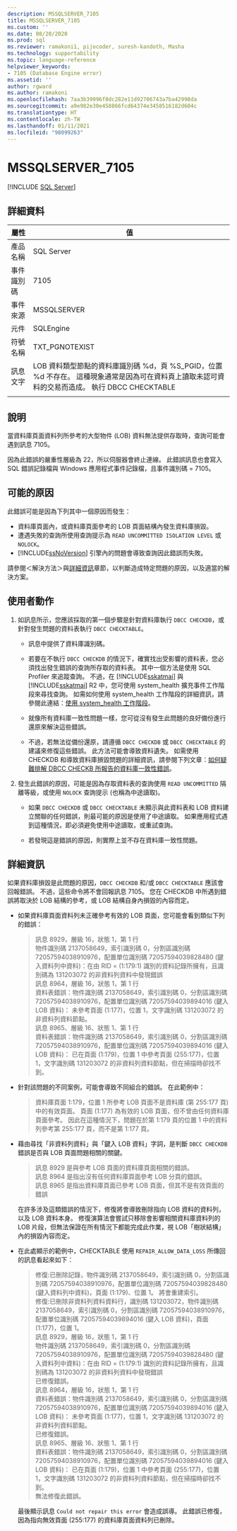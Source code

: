 ```yaml
---
description: MSSQLSERVER_7105
title: MSSQLSERVER_7105
ms.custom: ''
ms.date: 08/20/2020
ms.prod: sql
ms.reviewer: ramakoni1, pijocoder, suresh-kandoth, Masha
ms.technology: supportability
ms.topic: language-reference
helpviewer_keywords:
- 7105 (Database Engine error)
ms.assetid: ''
author: rgward
ms.author: ramakoni
ms.openlocfilehash: 7aa3b39996f8dc282e11d92706743a7ba42998da
ms.sourcegitcommit: a9e982e30e458866fcd64374e3458516182d604c
ms.translationtype: HT
ms.contentlocale: zh-TW
ms.lasthandoff: 01/11/2021
ms.locfileid: "98099263"
---
```

# <a name="mssqlserver_7105"></a>MSSQLSERVER_7105
 [!INCLUDE [SQL Server](../../includes/applies-to-version/sqlserver.md)]

## <a name="details"></a>詳細資料

|屬性|值|
|---|---|
|產品名稱|SQL Server|
|事件識別碼|7105|
|事件來源|MSSQLSERVER|
|元件|SQLEngine|
|符號名稱|TXT_PGNOTEXIST|
|訊息文字|LOB 資料類型節點的資料庫識別碼 %d，頁 %S_PGID，位置 %d 不存在。 這種現象通常是因為可在資料頁上讀取未認可資料的交易而造成。 執行 DBCC CHECKTABLE|
||

## <a name="explanation"></a>說明

當資料庫頁面資料列所參考的大型物件 (LOB) 資料無法提供存取時，查詢可能會遇到訊息 7105。

因為此錯誤的嚴重性層級為 22，所以伺服器會終止連線。 此錯誤訊息也會寫入 SQL 錯誤記錄檔與 Windows 應用程式事件記錄檔，且事件識別碼 = 7105。

## <a name="possible-causes"></a>可能的原因

此錯誤可能是因為下列其中一個原因而發生：

- 資料庫頁面內，或資料庫頁面參考的 LOB 頁面結構內發生資料庫損毀。
- 遭遇失敗的查詢所使用查詢提示為 `READ UNCOMMITTED ISOLATION LEVEL` 或 `NOLOCK`。
- [!INCLUDE[ssNoVersion](../../includes/ssnoversion-md.md)] 引擎內的問題會導致查詢因此錯誤而失敗。

請參閱＜解決方法＞與[詳細資訊](#more-information)章節，以判斷造成特定問題的原因，以及適當的解決方案。

## <a name="user-action"></a>使用者動作

1. 如訊息所示，您應該採取的第一個步驟是針對資料庫執行 `DBCC CHECKDB`，或針對發生問題的資料表執行 `DBCC CHECKTABLE`。

    - 訊息中提供了資料庫識別碼。
    - 若要在不執行 `DBCC CHECKDB` 的情況下，確實找出受影響的資料表，您必須找出發生錯誤的查詢所存取的資料表。 其中一個方法是使用 SQL Profiler 來追蹤查詢。 不過，在 [!INCLUDE[sskatmai](../../includes/sskatmai-md.md)] 與 [!INCLUDE[sskatmai](../../includes/sskatmai-md.md)] R2 中，您可使用 system_health 擴充事件工作階段來尋找查詢。 如需如何使用 system_health 工作階段的詳細資訊，請參閱此連結：[使用 system_health 工作階段](../extended-events/use-the-system-health-session.md)。

    - 就像所有資料庫一致性問題一樣，您可從沒有發生此問題的良好備份進行還原來解決這些錯誤。

    - 不過，若無法從備份還原，請遵循 `DBCC CHECKDB` 或 `DBCC CHECKTABLE` 的建議來修復這些錯誤。 此方法可能會導致資料遺失。 如需使用 CHECKDB 和導致資料庫損毀問題的詳細資訊，請參閱下列文章：[如何疑難排解 DBCC CHECKB 所報告的資料庫一致性錯誤](https://support.microsoft.com/kb/2015748)。
  
1. 發生此錯誤的原因，可能是因為存取資料表的查詢使用 `READ UNCOMMITTED` 隔離等級，或使用 `NOLOCK` 查詢提示 (也稱為中途讀取)。

   - 如果 `DBCC CHECKDB` 或 `DBCC CHECKTABLE` 未顯示與此資料表和 LOB 資料建立關聯的任何錯誤，則最可能的原因是使用了中途讀取。 如果應用程式遇到這種情況，即必須避免使用中途讀取，或重試查詢。
  
   - 若發現這是錯誤的原因，則實際上並不存在資料庫一致性問題。

## <a name="more-information"></a>詳細資訊

如果資料庫損毀是此問題的原因，`DBCC CHECKDB` 和/或 `DBCC CHECKTABLE` 應該會回報錯誤。 不過，這些命令將不會回報訊息 7105。 您在 CHECKDB 中所遇到錯誤將取決於 LOB 結構的參考，或 LOB 結構自身內損毀的內容而定。

- 如果資料庫頁面資料列未正確參考有效的 LOB 頁面，您可能會看到類似下列的錯誤：

    > 訊息 8929，層級 16，狀態 1，第 1 行  
    物件識別碼 2137058649，索引識別碼 0，分割區識別碼 72057594038910976，配置單位識別碼 72057594039828480 (鍵入資料列中資料)：在由 RID = (1:179:1) 識別的資料記錄所擁有，且識別碼為 131203072 的非資料列資料中發現錯誤  
    訊息 8964，層級 16，狀態 1，第 1 行  
    資料表錯誤：物件識別碼 2137058649，索引識別碼 0，分割區識別碼 72057594038910976，配置單位識別碼 72057594039894016 (鍵入 LOB 資料)： 未參考頁面 (1:177)，位置 1，文字識別碼 131203072 的非資料列資料節點。  
    訊息 8965、層級 16、狀態 1、第 1 行  
    資料表錯誤：物件識別碼 2137058649，索引識別碼 0，分割區識別碼 72057594038910976，配置單位識別碼 72057594039894016 (鍵入 LOB 資料)： 已在頁面 (1:179)，位置 1 中參考頁面 (255:177)，位置 1，文字識別碼 131203072 的非資料列資料節點，但在掃描時卻找不到。  

- 針對該問題的不同案例，可能會導致不同組合的錯誤。 在此範例中：  

    > 資料庫頁面 1:179，位置 1 所參考 LOB 頁面不是資料庫 (第 255:177 頁) 中的有效頁面。 頁面 (1:177) 為有效的 LOB 頁面，但不曾由任何資料庫頁面參考。 因此在這種情況下，問題在於第 1:179 頁的位置 1 中的資料列參考第 255:177 頁，而不是第 1:177 頁。

- 藉由尋找「非資料列資料」與「鍵入 LOB 資料」字詞，是判斷 `DBCC CHECKDB` 錯誤是否與 LOB 頁面問題相關的關鍵。

    > 訊息 8929 是與參考 LOB 頁面的資料庫頁面相關的錯誤。  
訊息 8964 是指出沒有任何資料庫頁面參考 LOB 分頁的錯誤。  
訊息 8965 是指出資料庫頁面已參考 LOB 頁面，但其不是有效頁面的錯誤

    在許多涉及這類錯誤的情況下，修復將會導致刪除指向 LOB 資料的資料列，以及 LOB 資料本身。 修復演算法會嘗試只移除會影響相關資料庫資料列的 LOB 片段，但無法保證在所有情況下都能完成此作業，視 LOB「樹狀結構」內的損毀內容而定。

- 在此處顯示的範例中，CHECKTABLE 使用 `REPAIR_ALLOW_DATA_LOSS` 所傳回的訊息看起來如下：

    > 修復:已刪除記錄，物件識別碼 2137058649，索引識別碼 0，分割區識別碼 72057594038910976，配置單位識別碼 72057594039828480 (鍵入資料列中資料)，頁面 (1:179)、位置 1。 將會重建索引。  
    修復:已刪除非資料列資料資料行，識別碼 131203072，物件識別碼 2137058649，索引識別碼 0，分割區識別碼 72057594038910976，配置單位識別碼 72057594039894016 (鍵入 LOB 資料)，頁面 (1:177)，位置 1。  
    訊息 8929，層級 16，狀態 1，第 1 行  
    物件識別碼 2137058649，索引識別碼 0，分割區識別碼 72057594038910976，配置單位識別碼 72057594039828480 (鍵入資料列中資料)：在由 RID = (1:179:1) 識別的資料記錄所擁有，且識別碼為 131203072 的非資料列資料中發現錯誤  
            已修復錯誤。  
    訊息 8964，層級 16，狀態 1，第 1 行  
    資料表錯誤：物件識別碼 2137058649，索引識別碼 0，分割區識別碼 72057594038910976，配置單位識別碼 72057594039894016 (鍵入 LOB 資料)： 未參考頁面 (1:177)，位置 1，文字識別碼 131203072 的非資料列資料節點。  
            已修復錯誤。  
    訊息 8965、層級 16、狀態 1、第 1 行  
    資料表錯誤：物件識別碼 2137058649，索引識別碼 0，分割區識別碼 72057594038910976，配置單位識別碼 72057594039894016 (鍵入 LOB 資料)： 已在頁面 (1:179)，位置 1 中參考頁面 (255:177)，位置 1，文字識別碼 131203072 的非資料列資料節點，但在掃描時卻找不到。  
            無法修復此錯誤。

    最後顯示訊息 `Could not repair this error` 會造成誤導。 此錯誤已修復，因為指向無效頁面 (255:177) 的資料庫頁面資料列已刪除。
